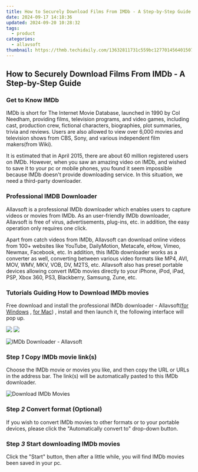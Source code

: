 ```yaml
---
title: How to Securely Download Films From IMDb - A Step-by-Step Guide
date: 2024-09-17 14:18:36
updated: 2024-09-20 10:28:32
tags:
  - product
categories:
  - allavsoft
thumbnail: https://thmb.techidaily.com/13632811731c559bc127701456401507af159186a9de22e1aa59a5e7f9127b24.jpg
---
```


## How to Securely Download Films From IMDb - A Step-by-Step Guide

### Get to Know IMDb

IMDb is short for The Internet Movie Database, launched in 1990 by Col Needham, providing films, television programs, and video games, including cast, production crew, fictional characters, biographies, plot summaries, trivia and reviews. Users are also allowed to view over 6,000 movies and television shows from CBS, Sony, and various independent film makers(from Wiki).

It is estimated that in April 2015, there are about 60 million registered users on IMDb. However, when you saw an amazing video on IMDb, and wished to save it to your pc or mobile phones, you found it seem impossible because IMDb doesn't provide downloading service. In this situation, we need a third-party downloader.

### Professional IMDB Downloader

Allavsoft is a professional IMDb downloader which enables users to capture videos or movies from IMDb. As an user-friendly IMDb downloader, Allavsoft is free of virus, advertisements, plug-ins, etc. in addition, the easy operation only requires one click.

Apart from catch videos from IMDb, Allavsoft can download online videos from 100+ websites like YouTube, DailyMotion, Metacafe, eHow, Vimeo, Newmax, Facebook, etc. In addition, this IMDb downloader works as a converter as well, converting between various video formats like MP4, AVI, MOV, WMV, MKV, VOB, DV, M2TS, etc. Allavsoft also has preset portable devices allowing convert IMDb movies directly to your iPhone, iPod, iPad, PSP, Xbox 360, PS3, Blackberry, Samsung, Zune, etc.

### Tutorials Guiding How to Download IMDb movies

Free download and install the professional IMDb downloader - Allavsoft([for Windows](https://tools.techidaily.com/allavsoft/products/) , [for Mac](https://tools.techidaily.com/allavsoft/products/)) , install and then launch it, the following interface will pop up.

[![](https://www.allavsoft.com/how-to/../images/how-to/free-download-win.jpg)](https://tools.techidaily.com/allavsoft/products/) [![](https://www.allavsoft.com/how-to/../images/how-to/free-download-mac.jpg)](https://tools.techidaily.com/allavsoft/products/)

![IMDb Downloader - Allavsoft](https://www.allavsoft.com/how-to/../images/allavsoft/screen-shot-600.jpg)

### Step _1_ Copy IMDb movie link(s)

Choose the IMDb movie or movies you like, and then copy the URL or URLs in the address bar. The link(s) will be automatically pasted to this IMDb downloader.

![Download IMDb Movies](https://www.allavsoft.com/how-to/../images/how-to/imdb-download/download-imdb-movies.jpg)

### Step _2_ Convert format (Optional)

If you wish to convert IMDb movies to other formats or to your portable devices, please click the "Automatically convert to" drop-down button.

### Step _3_ Start downloading IMDb movies

Click the "Start" button, then after a little while, you will find IMDb movies been saved in your pc.

<ins class="adsbygoogle"
     style="display:block"
     data-ad-format="autorelaxed"
     data-ad-client="ca-pub-7571918770474297"
     data-ad-slot="1223367746"></ins>



<ins class="adsbygoogle"
     style="display:block"
     data-ad-client="ca-pub-7571918770474297"
     data-ad-slot="8358498916"
     data-ad-format="auto"
     data-full-width-responsive="true"></ins>
